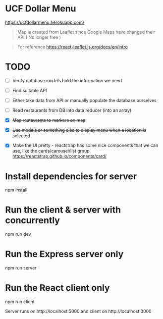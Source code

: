# UCF Dollar Menu
https://ucfdollarmenu.herokuapp.com/

> Map is created from Leaflet since Google Maps have changed their API ( No longer free )

> For reference https://react-leaflet.js.org/docs/en/intro

# TODO
- [ ] Verify database models hold the information we need

- [ ] Find suitable API

- [ ] Either take data from API or manually populate the database ourselves

- [ ] Read restaurants from DB into data reducer (into an array)

- [x] ~~Map restaurants to markers on map~~ 

- [x] ~~Use modals or something else to display menu when a location is selected~~

- [x] Make the UI pretty - reactstrap has some nice components that we can use, like the cards/carousel/list group  https://reactstrap.github.io/components/card/

     
# Install dependencies for server
npm install

# Run the client & server with concurrently
npm run dev

# Run the Express server only
npm run server

# Run the React client only
npm run client

Server runs on http://localhost:5000 and client on http://localhost:3000

